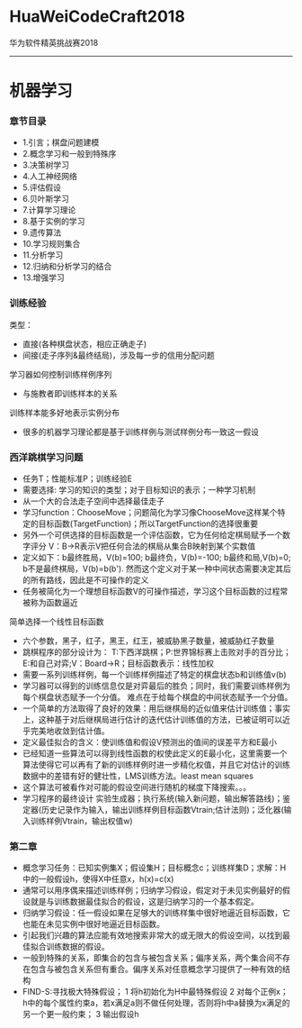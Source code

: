# HuaWeiCodeCraft2018
华为软件精英挑战赛2018

***

# 机器学习

### 章节目录

* 1.引言；棋盘问题建模
* 2.概念学习和一般到特殊序
* 3.决策树学习
* 4.人工神经网络
* 5.评估假设
* 6.贝叶斯学习
* 7.计算学习理论
* 8.基于实例的学习
* 9.遗传算法
* 10.学习规则集合
* 11.分析学习
* 12.归纳和分析学习的结合
* 13.增强学习

### 训练经验

类型：
* 直接(各种棋盘状态，相应正确走子)
* 间接(走子序列&最终结局)，涉及每一步的信用分配问题

学习器如何控制训练样例序列
* 与施教者即训练样本的关系

训练样本能多好地表示实例分布
* 很多的机器学习理论都是基于训练样例与测试样例分布一致这一假设

### 西洋跳棋学习问题

* 任务T；性能标准P；训练经验E
* 需要选择: 学习的知识的类型；对于目标知识的表示；一种学习机制
* 从一个大的合法走子空间中选择最佳走子
* 学习function：ChooseMove；问题简化为学习像ChooseMove这样某个特定的目标函数(TargetFunction)；所以TargetFunction的选择很重要
* 另外一个可供选择的目标函数是一个评估函数，它为任何给定棋局赋予一个数字评分
V：B->R表示V把任何合法的棋局从集合B映射到某个实数值
* 定义如下：b最终胜局，V(b)=100;
b最终负，V(b)=-100;
b最终和局,V(b)=0;
b不是最终棋局，V(b)=b(b').
然而这个定义对于某一种中间状态需要决定其后的所有路线，因此是不可操作的定义
* 任务被简化为一个理想目标函数V的可操作描述，学习这个目标函数的过程常被称为函数逼近

简单选择一个线性目标函数
* 六个参数，黑子，红子，黑王，红王，被威胁黑子数量，被威胁红子数量
* 跳棋程序的部分设计为：
T:下西洋跳棋；P:世界锦标赛上击败对手的百分比；
E:和自己对弈;V：Board->R；目标函数表示：线性加权
* 需要一系列训练样例，每一个训练样例描述了特定的棋盘状态b和训练值v(b)
* 学习器可以得到的训练信息仅是对弈最后的胜负；同时，我们需要训练样例为每个棋盘状态赋予一个分值。
难点在于给每个棋盘的中间状态赋予一个分值。
* 一个简单的方法取得了良好的效果：用后继棋局的近似值来估计训练值；事实上，这种基于对后继棋局进行估计的迭代估计训练值的方法，已被证明可以近乎完美地收敛到估计值。
* 定义最佳拟合的含义：使训练值和假设V预测出的值间的误差平方和E最小
* 已经知道一些算法可以得到线性函数的权使此定义的E最小化，这里需要一个算法使得它可以再有了新的训练样例时进一步精化权值，并且它对估计的训练数据中的差错有好的健壮性，LMS训练方法。least mean squares
* 这个算法可被看作对可能的假设空间进行随机的梯度下降搜索。。。
* 学习程序的最终设计
实验生成器；执行系统(输入新问题，输出解答路线)；鉴定器(历史记录作为输入，输出训练样例目标函数Vtrain;估计法则)；泛化器(输入训练样例Vtrain，输出权值w)

### 第二章

* 概念学习任务：已知实例集X；假设集H；目标概念c；训练样集D；求解：H中的一般假设h，使得X中任意x，h(x)=c(x)
* 通常可以用序偶来描述训练样例；归纳学习假设，假定对于未见实例最好的假设就是与训练数据最佳拟合的假设，这是归纳学习的一个基本假定。
* 归纳学习假设：任一假设如果在足够大的训练样集中很好地逼近目标函数，它也能在未见实例中很好地逼近目标函数。
* 引起我们兴趣的算法应能有效地搜索非常大的或无限大的假设空间，以找到最佳拟合训练数据的假设。
* 一般到特殊的关系，即集合的包含与被包含关系；偏序关系，两个集合间不存在包含与被包含关系但有重合。偏序关系对任意概念学习提供了一种有效的结构
* FIND-S:寻找极大特殊假设；
1 将h初始化为H中最特殊假设
2 对每个正例x；h中的每个属性约束a，若x满足a则不做任何处理，否则将h中a替换为x满足的另一个更一般约束；
3 输出假设h